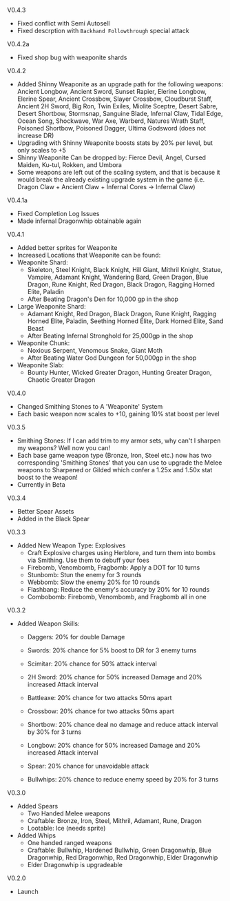 V0.4.3
- Fixed conflict with Semi Autosell
- Fixed descrption with `Backhand Followthrough` special attack

V0.4.2a
- Fixed shop bug with weaponite shards

V0.4.2
- Added Shinny Weaponite as an upgrade path for the following weapons: Ancient Longbow, Ancient Sword, Sunset Rapier, Elerine Longbow, Elerine Spear, Ancient Crossbow, Slayer Crossbow, Cloudburst Staff, Ancient 2H Sword, Big Ron, Twin Exiles, Miolite Sceptre, Desert Sabre, Desert Shortbow, Stormsnap, Sanguine Blade, Infernal Claw, Tidal Edge, Ocean Song, Shockwave, War Axe, Warberd, Natures Wrath Staff, Poisoned Shortbow, Poisoned Dagger, Ultima Godsword (does not increase DR)
- Upgrading with Shinny Weaponite boosts stats by 20% per level, but only scales to +5
- Shinny Weaponite Can be dropped by: Fierce Devil, Angel, Cursed Maiden, Ku-tul, Rokken, and Umbora
- Some weapons are left out of the scaling system, and that is because it would break the already existing upgrade system in the game (i.e. Dragon Claw + Ancient Claw + Infernal Cores -> Infernal Claw)
 

V0.4.1a
- Fixed Completion Log Issues
- Made infernal Dragonwhip obtainable again

V0.4.1
 - Added better sprites for Weaponite
 - Increased Locations that Weaponite can be found:
  - Weaponite Shard:
    - Skeleton, Steel Knight, Black Knight, Hill Giant, Mithril Knight, Statue, Vampire, Adamant Knight, Wandering Bard, Green Dragon, Blue Dragon, Rune Knight, Red Dragon, Black Dragon, Ragging Horned Elite, Paladin
    - After Beating Dragon's Den for 10,000 gp in the shop
  - Large Weaponite Shard:
    - Adamant Knight, Red Dragon, Black Dragon, Rune Knight, Ragging Horned Elite, Paladin, Seething Horned Elite, Dark Horned Elite, Sand Beast
    - After Beating Infernal Stronghold for 25,000gp in the shop
  - Weaponite Chunk:
    - Noxious Serpent, Venomous Snake, Giant Moth
    - After Beating Water God Dungeon for 50,000gp in the shop
  - Weaponite Slab:
    - Bounty Hunter, Wicked Greater Dragon, Hunting Greater Dragon, Chaotic Greater Dragon

V0.4.0
- Changed Smithing Stones to A 'Weaponite' System
- Each basic weapon now scales to +10, gaining 10% stat boost per level

V0.3.5
- Smithing Stones: If I can add trim to my armor sets, why can't I sharpen my weapons? Well now you can!
- Each base game weapon type (Bronze, Iron, Steel etc.) now has two corresponding 'Smithing Stones' that you can use to upgrade the Melee weapons to Sharpened or Gilded which confer a 1.25x and 1.50x stat boost to the weapon!
- Currently in Beta 

V0.3.4
- Better Spear Assets
- Added in the Black Spear

V0.3.3
- Added New Weapon Type: Explosives
  - Craft Explosive charges using Herblore, and turn them into bombs via Smithing. Use them to debuff your foes
  - Firebomb, Venombomb, Fragbomb: Apply a DOT for 10 turns
  - Stunbomb: Stun the enemy for 3 rounds
  - Webbomb: Slow the enemy 20% for 10 rounds
  - Flashbang: Reduce the enemy's accuracy by 20% for 10 rounds
  - Combobomb: Firebomb, Venombomb, and Fragbomb all in one

V0.3.2
- Added Weapon Skills:
  - Daggers: 20% for double Damage
  - Swords: 20% chance for 5% boost to DR for 3 enemy turns
  - Scimitar: 20% chance for 50% attack interval
  - 2H Sword: 20% chance for 50% increased Damage and 20% increased Attack interval
  - Battleaxe: 20% chance for two attacks 50ms apart
  - Crossbow: 20% chance for two attacks 50ms apart
  - Shortbow: 20% chance deal no damage and reduce attack interval by 30% for 3 turns
  - Longbow: 20% chance for 50% increased Damage and 20% increased Attack interval

  - Spear: 20% chance for unavoidable attack
  - Bullwhips: 20% chance to reduce enemy speed by 20% for 3 turns

V0.3.0
- Added Spears
  - Two Handed Melee weapons
  - Craftable: Bronze, Iron, Steel, Mithril, Adamant, Rune, Dragon
  - Lootable: Ice (needs sprite)
- Added Whips
  - One handed ranged weapons
  - Craftable: Bullwhip, Hardened Bullwhip, Green Dragonwhip, Blue Dragonwhip, Red Dragonwhip, Red Dragonwhip, Elder Dragonwhip
  - Elder Dragonwhip is upgradeable


V0.2.0
- Launch